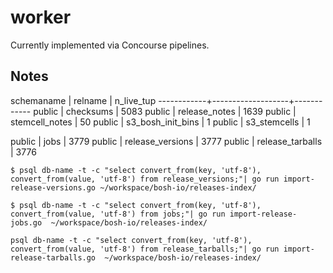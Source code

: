 # worker

Currently implemented via Concourse pipelines.

## Notes

 schemaname |      relname      | n_live_tup
------------+-------------------+------------
 public     | checksums         |       5083
 public     | release_notes     |       1639
 public     | stemcell_notes    |         50
 public     | s3_bosh_init_bins |          1
 public     | s3_stemcells      |          1


 public     | jobs              |       3779
 public     | release_versions  |       3777
 public     | release_tarballs  |       3776


```
$ psql db-name -t -c "select convert_from(key, 'utf-8'), convert_from(value, 'utf-8') from release_versions;"| go run import-release-versions.go ~/workspace/bosh-io/releases-index/

$ psql db-name -t -c "select convert_from(key, 'utf-8'), convert_from(value, 'utf-8') from jobs;"| go run import-release-jobs.go  ~/workspace/bosh-io/releases-index/

psql db-name -t -c "select convert_from(key, 'utf-8'), convert_from(value, 'utf-8') from release_tarballs;"| go run import-release-tarballs.go  ~/workspace/bosh-io/releases-index/
```
